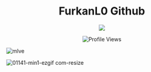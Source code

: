 <h1 align="center">FurkanL0 Github</h1>

<p align="center">
  <a href="https://twitter.com/Furkanl0eth" target="_blank">
    <img src="https://img.shields.io/badge/Follow-%40Furkanl0eth-1DA1F2?style=flat-square&logo=twitter&logoColor=white" />
  </a>
</p>
<p align="center">
  <img src="https://komarev.com/ghpvc/?username=furkanl0&style=flat-square&color=brightgreen" alt="Profile Views" />
</p>

![mlve](https://github.com/user-attachments/assets/ebfd3dd8-5ec8-4d78-b1c7-1a62bc5814c5)

![01141-min1-ezgif com-resize](https://github.com/user-attachments/assets/7e748e3f-b1d3-4236-9040-56e5eeb46cc8)

